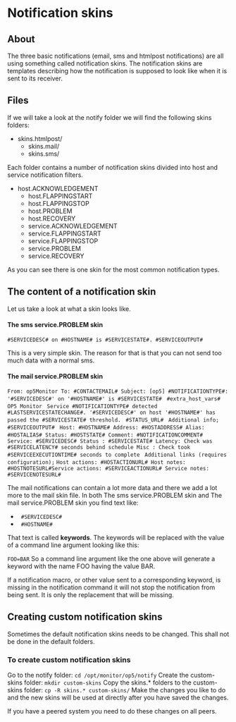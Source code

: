 # Notification skins

## About

The three basic notifications (email, sms and htmlpost notifications) are all using something called notification skins. The notification skins are templates describing how the notification is supposed to look like when it is sent to its receiver.

## Files

If we will take a look at the notify folder we will find the following skins folders:

- skins.htmlpost/
  - skins.mail/
  - skins.sms/

Each folder contains a number of notification skins divided into host and service notification filters.

- host.ACKNOWLEDGEMENT
  - host.FLAPPINGSTART
  - host.FLAPPINGSTOP
  - host.PROBLEM
  - host.RECOVERY
  - service.ACKNOWLEDGEMENT
  - service.FLAPPINGSTART
  - service.FLAPPINGSTOP
  - service.PROBLEM
  - service.RECOVERY

As you can see there is one skin for the most common notification types.

## The content of a notification skin

Let us take a look at what a skin looks like.

#### The sms service.PROBLEM skin

`#SERVICEDESC# on #HOSTNAME# is #SERVICESTATE#. #SERVICEOUTPUT# `

This is a very simple skin. The reason for that is that you can not send too much data with a normal sms.

#### The mail service.PROBLEM skin

 `From: op5Monitor To: #CONTACTEMAIL# Subject: [op5] #NOTIFICATIONTYPE#: '#SERVICEDESC#' on '#HOSTNAME#' is #SERVICESTATE#`
` #extra_host_vars#`
` OP5 Monitor`
` Service #NOTIFICATIONTYPE# detected #LASTSERVICESTATECHANGE#. '#SERVICEDESC#' on host '#HOSTNAME#' has passed the #SERVICESTATE# threshold.`
` #STATUS_URL#`
` Additional info;`
` #SERVICEOUTPUT#`
` Host: #HOSTNAME# Address: #HOSTADDRESS# Alias: #HOSTALIAS# Status: #HOSTSTATE# Comment: #NOTIFICATIONCOMMENT#`
` Service: #SERVICEDESC# Status : #SERVICESTATE# Latency: Check was #SERVICELATENCY# seconds behind schedule Misc : Check took #SERVICEEXECUTIONTIME# seconds to complete`
` Additional links (requires configuration);`
` Host actions: #HOSTACTIONURL# Host notes: #HOSTNOTESURL#Service actions: #SERVICEACTIONURL# Service notes: #SERVICENOTESURL# `

The mail notifications can contain a lot more data and there we add a lot more to the mail skin file.
 In both The sms service.PROBLEM skin and The mail service.PROBLEM skin you find text like:

- ` #SERVICEDESC#`
- ` #HOSTNAME#`

That text is called **keywords**.
 The keywords will be replaced with the value of a command line argument looking like this:

`FOO=BAR`
 So a command line argument like the one above will generate a keyword with the name FOO having the value BAR.

If a notification macro, or other value sent to a corresponding keyword, is missing in the notification command it will not stop the notification from being sent. It is only the replacement that will be missing.

## Creating custom notification skins

Sometimes the default notification skins needs to be changed. This shall not be done in the default folders.

### To create custom notification skins

Go to the notify folder: `cd /opt/monitor/op5/notify`
 Create the custom-skins folder: `mkdir custom-skins`
 Copy the skins.\* folders to the custom-skins folder: `cp -R skins.* custom-skins/`
 Make the changes you like to do and the new skins will be used at directly after you have saved the changes.

If you have a peered system you need to do these changes on all peers.
